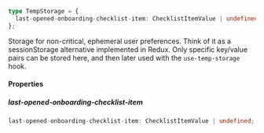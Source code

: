 ```ts
type TempStorage = {
  last-opened-onboarding-checklist-item: ChecklistItemValue | undefined;
};
```

Storage for non-critical, ephemeral user preferences.
Think of it as a sessionStorage alternative implemented in Redux.
Only specific key/value pairs can be stored here,
and then later used with the `use-temp-storage` hook.

#### Properties

##### last-opened-onboarding-checklist-item

```ts
last-opened-onboarding-checklist-item: ChecklistItemValue | undefined;
```
